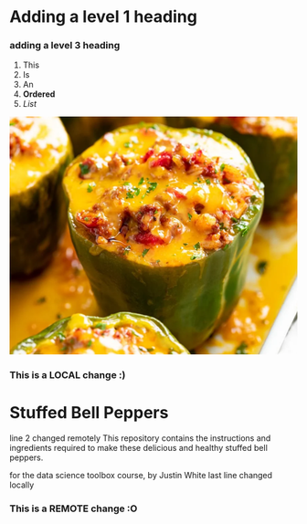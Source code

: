 # Adding a level 1 heading
### adding a level 3 heading

1. This
2. Is
3. An
4. **Ordered**
5. *List*

![Yummy](./recipe.png)


### This is a LOCAL change :)
# Stuffed Bell Peppers
line 2 changed remotely
This repository contains the instructions and ingredients required to make these delicious and healthy stuffed bell peppers.


for the data science toolbox course, by Justin White
last line changed locally
### This is a REMOTE change :O
